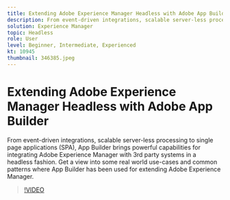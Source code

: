 ```yaml
---
title: Extending Adobe Experience Manager Headless with Adobe App Builder
description: From event-driven integrations, scalable server-less processing to single page applications (SPA), App Builder brings powerful capabilities for integrating Adobe Experience Manager with 3rd party systems in a headless fashion. Get a view into some real world use-cases and common patterns where App Builder has been used for extending Adobe Experience Manager.
solution: Experience Manager
topic: Headless
role: User
level: Beginner, Intermediate, Experienced
kt: 10945
thumbnail: 346385.jpeg
---
```

# Extending Adobe Experience Manager Headless with Adobe App Builder

From event-driven integrations, scalable server-less processing to single page applications (SPA), App Builder brings powerful capabilities for integrating Adobe Experience Manager with 3rd party systems in a headless fashion. Get a view into some real world use-cases and common patterns where App Builder has been used for extending Adobe Experience Manager.

>[!VIDEO](https://video.tv.adobe.com/v/346385/?quality=12&learn=on)
